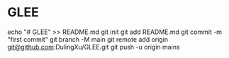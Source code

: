 # GLEE
echo "# GLEE" >> README.md
git init
git add README.md
git commit -m "first commit"
git branch -M main
git remote add origin git@github.com:DulingXu/GLEE.git
git push -u origin mains
